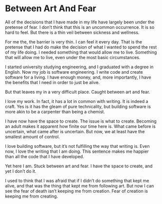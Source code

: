 # Between Art And Fear

All of the decisions that I have made in my life have largely been under the pretense of fear. I don’t think that this is an uncommon occurrence. It is so hard to feel. But there is a thin veil between sickness and wellness. 

For me the, the barrier is very thin. I can feel it every day. That is the pretense that I had do make the decision of what I wanted to spend the rest of my life doing. I needed something that would allow me to live. Something that will allow me to live, even under the most basic circumstances. 

I started university studying engineering, and I graduated with a degree in English. Now my job is software engineering. I write code and create software for a living. I have enough money, and, more importantly, I have the benefits that I need in order to just be alive. 

But that leaves my in a very difficult place. Caught between art and fear. 

I love my work. In fact, it has a lot in common with writing. It is indeed a craft. Yes is it has the gleam of pure technicality, but building software is more akin to be a carpenter than being a chemist. 

I have now have the space to create. The issue is what to create. Becoming an adult makes it apparent how finite our time here is. What came before is uncertain, what came after is uncertain. But now, we at least have the smallest amount of control. 

I love building software, but it’s not fulfilling the way that writing is. Even now, I love the writing that I am doing. This sentence makes me happier than all the code that I have developed. 

Yet here I am. Stuck between art and fear. I have the space to create, and yet I don’t do it. 

I used to think that I was afraid that if I didn’t do something that kept me alive, and that was the thing that kept me from following art. But now I can see the fear of death isn’t keeping me from creation. Fear of creation is keeping me from creating. 